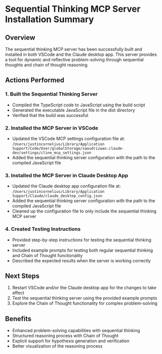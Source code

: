 # Sequential Thinking MCP Server Installation Summary

## Overview
The sequential thinking MCP server has been successfully built and installed in both VSCode and the Claude desktop app. This server provides a tool for dynamic and reflective problem-solving through sequential thoughts and chain of thought reasoning.

## Actions Performed

### 1. Built the Sequential Thinking Server
- Compiled the TypeScript code to JavaScript using the build script
- Generated the executable JavaScript file in the dist directory
- Verified that the build was successful

### 2. Installed the MCP Server in VSCode
- Updated the VSCode MCP settings configuration file at:
  `/Users/justincornelius/Library/Application Support/Code/User/globalStorage/saoudrizwan.claude-dev/settings/cline_mcp_settings.json`
- Added the sequential thinking server configuration with the path to the compiled JavaScript file

### 3. Installed the MCP Server in Claude Desktop App
- Updated the Claude desktop app configuration file at:
  `/Users/justincornelius/Library/Application Support/Claude/claude_desktop_config.json`
- Added the sequential thinking server configuration with the path to the compiled JavaScript file
- Cleaned up the configuration file to only include the sequential thinking MCP server

### 4. Created Testing Instructions
- Provided step-by-step instructions for testing the sequential thinking server
- Included example prompts for testing both regular sequential thinking and Chain of Thought functionality
- Described the expected results when the server is working correctly

## Next Steps
1. Restart VSCode and/or the Claude desktop app for the changes to take effect
2. Test the sequential thinking server using the provided example prompts
3. Explore the Chain of Thought functionality for complex problem-solving

## Benefits
- Enhanced problem-solving capabilities with sequential thinking
- Structured reasoning process with Chain of Thought
- Explicit support for hypothesis generation and verification
- Better visualization of the reasoning process
